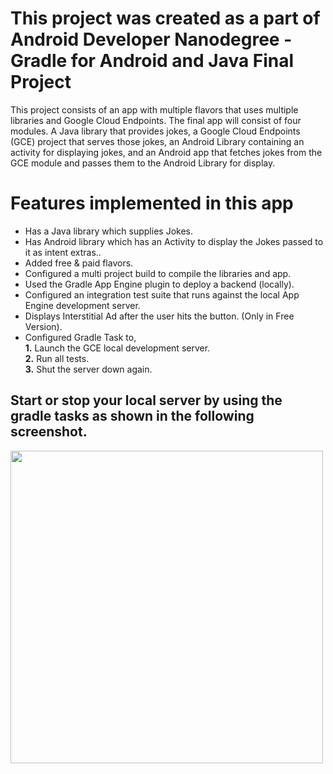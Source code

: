 # This project was created as a part of Android Developer Nanodegree - Gradle for Android and Java Final Project

This project consists of an app with multiple flavors that uses
multiple libraries and Google Cloud Endpoints. The final app will consist
of four modules. A Java library that provides jokes, a Google Cloud Endpoints
(GCE) project that serves those jokes, an Android Library containing an
activity for displaying jokes, and an Android app that fetches jokes from the
GCE module and passes them to the Android Library for display.

# Features implemented in this app

* Has a Java library which supplies Jokes.
* Has Android library which has an Activity to display the Jokes passed to it as intent extras..
* Added free & paid flavors.
* Configured a multi project build to compile the libraries and app.
* Used the Gradle App Engine plugin to deploy a backend (locally).
* Configured an integration test suite that runs against the local App Engine development server.
* Displays Interstitial Ad after the user hits the button. (Only in Free Version).
* Configured Gradle Task to,<br>
       <b>1.</b> Launch the GCE local development server.<br>
       <b>2.</b> Run all tests.<br>
       <b>3.</b> Shut the server down again.<br>

## Start or stop your local server by using the gradle tasks as shown in the following screenshot.

<img src="https://user-images.githubusercontent.com/24537737/46172002-e4533300-c2bf-11e8-9585-2c2be61532fd.png" height="500">

